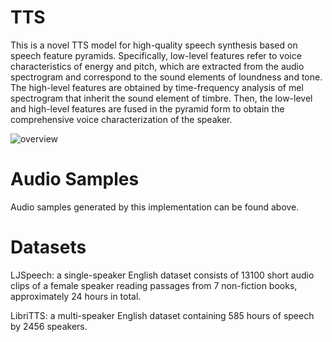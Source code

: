 # TTS
This is a novel TTS model for high-quality speech synthesis based on speech feature pyramids.
Specifically, low-level features refer to voice characteristics of energy and pitch, which are extracted from the audio spectrogram and correspond to the sound elements of loundness and tone. The high-level features are obtained by time-frequency analysis of mel spectrogram that inherit the sound element of timbre. Then, the low-level and high-level features are fused in the  pyramid form to obtain the comprehensive voice characterization of the speaker.

![overview](https://user-images.githubusercontent.com/114487375/192969506-c4112ee3-9440-4945-b21b-3ac837a992a8.jpg)

# Audio Samples
Audio samples generated by this implementation can be found above.

# Datasets
LJSpeech: a single-speaker English dataset consists of 13100 short audio clips of a female speaker reading passages from 7 non-fiction books, approximately 24 hours in total.

LibriTTS: a multi-speaker English dataset containing 585 hours of speech by 2456 speakers.
